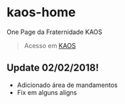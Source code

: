 # kaos-home

One Page da Fraternidade KAOS
> Acesso em [KAOS](http://kaos.com.br)

## Update 02/02/2018!
  - Adicionado área de mandamentos
  - Fix em alguns aligns
